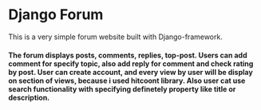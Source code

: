 # Django Forum

This is a very simple forum website built with Django-framework.

#### The forum displays posts, comments, replies, top-post. Users can add comment for specify topic, also add reply for comment and check rating by post. User can create account, and every view by user will be display on section of views, because i used hitcoont library. Also user cat use search functionality with specifying definetely property like title or description.